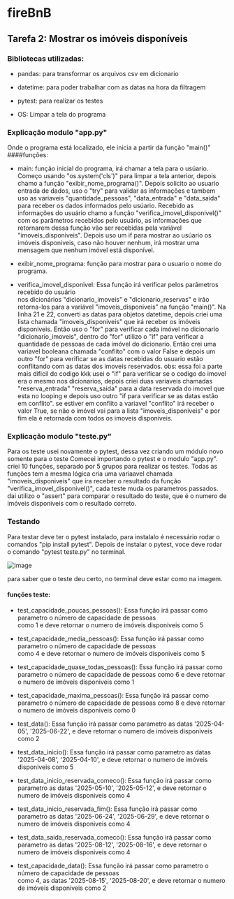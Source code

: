 # fireBnB
## Tarefa 2: Mostrar os imóveis disponíveis

### Bibliotecas utilizadas:
- pandas: para transformar os arquivos csv em dicionario

- datetime: para poder trabalhar com as datas na hora da filtragem 

- pytest: para realizar os testes

- OS: Limpar a tela do programa

### Explicação modulo "app.py"
Onde o programa está localizado, ele inicia a partir da função "main()"
####funções:
- main: função inicial do programa, irá chamar a tela para o usúario.
        Começo usando "os.system('cls')" para limpar a tela anterior,
        depois chamo a função "exibir_nome_programa()". Depois solicito ao usuario entrada de dados, uso o "try" para validar as informações e tambem uso as variaveis "quantidade_pessoas", "data_entrada" e "data_saida" para receber os dados informados pelo usúario.
        Recebido as informações do usuário chamo a função "verifica_imovel_disponivel()" com os parâmetros recebidos pelo usuário, as informações que retornarem dessa função vão ser recebidas pela variável "imoveis_disponiveis".
        Depois uso um if para mostrar ao usúario os imóveis disponiveis, caso não houver nenhum, irá mostrar uma mensagem que nenhum imóvel está disponível.

- exibir_nome_programa: função para mostrar para o usuario o nome do programa.

- verifica_imovel_disponivel: Essa função irá verificar pelos parâmetros recebido do usuário         
                              nos dicionários "dicionario_imoveis" e "dicionario_reservas" e irão retorna-los para a variável "imoveis_disponiveis" na função "main()".
                              Na linha 21 e 22, converti as datas para objetos datetime, depois criei uma lista chamada "imoveis_disponiveis" que irá receber os imóveis disponiveis.
                              Então uso o "for" para verificar cada imóvel no dicionario "dicionario_imoveis", dentro do "for" utilizo o "if" para verificar a quantidade de pessoas de cada imóvel do dicionario.
                              Então crei uma variavel booleana chamada "conflito" com o valor False e depois um outro "for" para verificar se as datas recebidas do usuario estão conflitando com as datas dos imoveis reservados.
                              obs: essa foi a parte mais dificil do codigo kkk
                              usei o "if" para verificar se o codigo do imovel era o mesmo nos dicionarios,
                              depois criei duas variaveis chamadas "reserva_entrada" "reserva_saida" para a data reservada do imovel que esta no looping e depois uso outro "if para verificar se as datas estão em conflito". se estiver em conflito a variavel "conflito" irá receber o valor True, se não o imóvel vai para a lista "imoveis_disponiveis" e por fim ela é retornada com todos os imoveis disponiveis.


### Explicação modulo "teste.py"
Para os teste usei novamente o pytest, dessa vez criando um módulo novo somente para o teste
Comecei importando o pytest e o modulo "app.py".
criei 10 funções, separado por 5 grupos para realizar os testes. Todas as funções tem a mesma lógica cria uma variaavel chamada "imoveis_disponiveis" que ira receber o resultado da função "verifica_imovel_disponivel()", cada teste muda os parametros passados. dai utilizo o "assert" para comparar o resultado do teste, que é o numero de imóveis disponiveis com o resultado correto.

### Testando
Para testar deve ter o pytest instalado, para instalalo é necessário rodar o comandos "pip install pytest".
Depois de instalar o pytest, voce deve rodar o comando "pytest teste.py" no terminal.

![image](https://github.com/user-attachments/assets/911ea19a-24c6-4082-9268-ebaf0dbf9a0b)


para saber que o teste deu certo, no terminal deve estar como na imagem.

#### funções teste:

- test_capacidade_poucas_pessoas(): Essa função irá passar como parametro o número de capacidade de pessoas    
                                    como 1 e deve retornar o numero de imóveis disponiveis como 5

- test_capacidade_media_pessoas(): Essa função irá passar como parametro o número de capacidade de pessoas    
                                    como 4 e deve retornar o numero de imóveis disponiveis como 5

- test_capacidade_quase_todas_pessoas(): Essa função irá passar como parametro o número de capacidade de 
                                         pessoas como 6 e deve retornar o numero de imóveis disponiveis como 1

- test_capacidade_maxima_pessoas(): Essa função irá passar como parametro o número de capacidade de 
                                         pessoas como 8 e deve retornar o numero de imóveis disponiveis como 0

- test_data(): Essa função irá passar como parametro as datas '2025-04-05', '2025-06-22', 
               e deve retornar o numero de imóveis disponiveis como 2

- test_data_inicio(): Essa função irá passar como parametro as datas '2025-04-08', '2025-04-10', 
               e deve retornar o numero de imóveis disponiveis como 5

- test_data_inicio_reservada_comeco(): Essa função irá passar como parametro as datas '2025-05-10', 
                                       '2025-05-12', e deve retornar o numero de imóveis disponiveis como 4

- test_data_inicio_reservada_fim(): Essa função irá passar como parametro as datas '2025-06-24', 
                                       '2025-06-29', e deve retornar o numero de imóveis disponiveis como 4

- test_data_saida_reservada_comeco(): Essa função irá passar como parametro as datas '2025-08-12', 
                                       '2025-08-16', e deve retornar o numero de imóveis disponiveis como 4

- test_capacidade_data(): Essa função irá passar como parametro o número de capacidade de pessoas    
                          como 4, as datas '2025-08-15', '2025-08-20', e deve retornar o numero de imóveis disponiveis como 2


